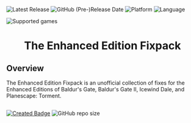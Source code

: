 ![Latest Release](https://img.shields.io/github/v/release/Gibberlings3/EE_Fixpack?include_prereleases&color=blue)
![GitHub (Pre-)Release Date](https://img.shields.io/github/release-date-pre/Gibberlings3/EE_Fixpack?color=gold)
![Platform](https://img.shields.io/static/v1?label=platform&message=windows%20%7C%20macOS%20%7C%20linux%20%7C%20Project%20Infinity&color=informational)
![Language](https://img.shields.io/static/v1?label=language&message=English%20%7C%20Russian&color=limegreen)

![Supported games](https://img.shields.io/static/v1?label=supported%20games&message=BGEE%20%7C%20BG2EE%20%7C%20IWDEE%20%7C%20PsTEE&color=dodgerblue)


<div align="center"><h1></a>The Enhanced Edition Fixpack</h1>

</div>

## Overview



The Enhanced Edition Fixpack is an unofficial collection of fixes for the Enhanced Editions of Baldur's Gate, Baldur's Gate II, Icewind Dale, and Planescape: Torment. 
<!--
## 

 :page_facing_up: [Read the mod's readme](https://gibberlings3.github.io/Documentation/readmes/readme-cdtweaks.html) 
-->

## 

[![Created Badge](https://badges.pufler.dev/created/Gibberlings3/EE_Fixpack?style=plastic&label=Created)](https://badges.pufler.dev)
![GitHub repo size](https://img.shields.io/github/repo-size/Gibberlings3/EE_Fixpack?style=plastic&label=repo%20size)

